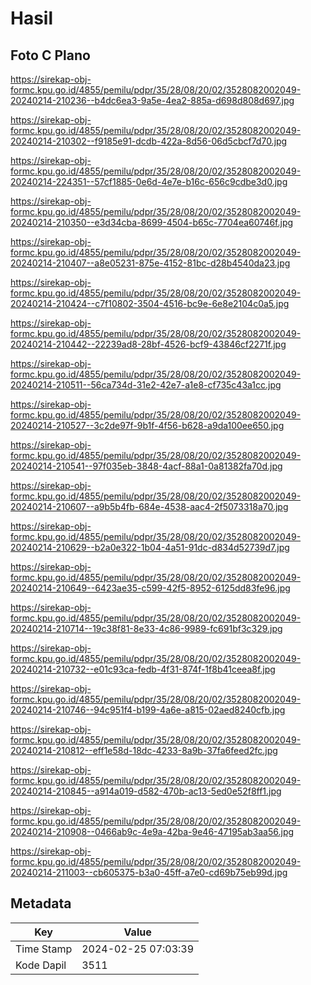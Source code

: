 # Hasil

## Foto C Plano

https://sirekap-obj-formc.kpu.go.id/4855/pemilu/pdpr/35/28/08/20/02/3528082002049-20240214-210236--b4dc6ea3-9a5e-4ea2-885a-d698d808d697.jpg

https://sirekap-obj-formc.kpu.go.id/4855/pemilu/pdpr/35/28/08/20/02/3528082002049-20240214-210302--f9185e91-dcdb-422a-8d56-06d5cbcf7d70.jpg

https://sirekap-obj-formc.kpu.go.id/4855/pemilu/pdpr/35/28/08/20/02/3528082002049-20240214-224351--57cf1885-0e6d-4e7e-b16c-656c9cdbe3d0.jpg

https://sirekap-obj-formc.kpu.go.id/4855/pemilu/pdpr/35/28/08/20/02/3528082002049-20240214-210350--e3d34cba-8699-4504-b65c-7704ea60746f.jpg

https://sirekap-obj-formc.kpu.go.id/4855/pemilu/pdpr/35/28/08/20/02/3528082002049-20240214-210407--a8e05231-875e-4152-81bc-d28b4540da23.jpg

https://sirekap-obj-formc.kpu.go.id/4855/pemilu/pdpr/35/28/08/20/02/3528082002049-20240214-210424--c7f10802-3504-4516-bc9e-6e8e2104c0a5.jpg

https://sirekap-obj-formc.kpu.go.id/4855/pemilu/pdpr/35/28/08/20/02/3528082002049-20240214-210442--22239ad8-28bf-4526-bcf9-43846cf2271f.jpg

https://sirekap-obj-formc.kpu.go.id/4855/pemilu/pdpr/35/28/08/20/02/3528082002049-20240214-210511--56ca734d-31e2-42e7-a1e8-cf735c43a1cc.jpg

https://sirekap-obj-formc.kpu.go.id/4855/pemilu/pdpr/35/28/08/20/02/3528082002049-20240214-210527--3c2de97f-9b1f-4f56-b628-a9da100ee650.jpg

https://sirekap-obj-formc.kpu.go.id/4855/pemilu/pdpr/35/28/08/20/02/3528082002049-20240214-210541--97f035eb-3848-4acf-88a1-0a81382fa70d.jpg

https://sirekap-obj-formc.kpu.go.id/4855/pemilu/pdpr/35/28/08/20/02/3528082002049-20240214-210607--a9b5b4fb-684e-4538-aac4-2f5073318a70.jpg

https://sirekap-obj-formc.kpu.go.id/4855/pemilu/pdpr/35/28/08/20/02/3528082002049-20240214-210629--b2a0e322-1b04-4a51-91dc-d834d52739d7.jpg

https://sirekap-obj-formc.kpu.go.id/4855/pemilu/pdpr/35/28/08/20/02/3528082002049-20240214-210649--6423ae35-c599-42f5-8952-6125dd83fe96.jpg

https://sirekap-obj-formc.kpu.go.id/4855/pemilu/pdpr/35/28/08/20/02/3528082002049-20240214-210714--19c38f81-8e33-4c86-9989-fc691bf3c329.jpg

https://sirekap-obj-formc.kpu.go.id/4855/pemilu/pdpr/35/28/08/20/02/3528082002049-20240214-210732--e01c93ca-fedb-4f31-874f-1f8b41ceea8f.jpg

https://sirekap-obj-formc.kpu.go.id/4855/pemilu/pdpr/35/28/08/20/02/3528082002049-20240214-210746--94c951f4-b199-4a6e-a815-02aed8240cfb.jpg

https://sirekap-obj-formc.kpu.go.id/4855/pemilu/pdpr/35/28/08/20/02/3528082002049-20240214-210812--eff1e58d-18dc-4233-8a9b-37fa6feed2fc.jpg

https://sirekap-obj-formc.kpu.go.id/4855/pemilu/pdpr/35/28/08/20/02/3528082002049-20240214-210845--a914a019-d582-470b-ac13-5ed0e52f8ff1.jpg

https://sirekap-obj-formc.kpu.go.id/4855/pemilu/pdpr/35/28/08/20/02/3528082002049-20240214-210908--0466ab9c-4e9a-42ba-9e46-47195ab3aa56.jpg

https://sirekap-obj-formc.kpu.go.id/4855/pemilu/pdpr/35/28/08/20/02/3528082002049-20240214-211003--cb605375-b3a0-45ff-a7e0-cd69b75eb99d.jpg


## Metadata

| Key        | Value               |
| ---------- | ------------------- |
| Time Stamp | 2024-02-25 07:03:39 |
| Kode Dapil | 3511                |



